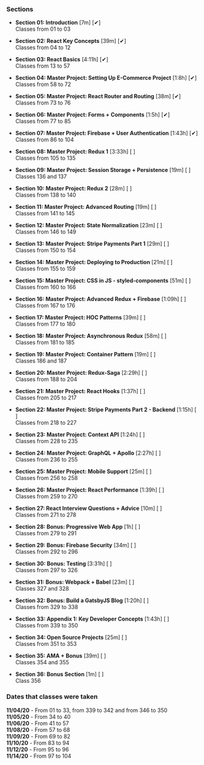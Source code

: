 ### Sections

* <strong>Section 01: Introduction</strong> [7m] [✔] <br>
Classes from 01 to 03

* <strong>Section 02: React Key Concepts</strong> [39m] [✔] <br>
Classes from 04 to 12

* <strong>Section 03: React Basics</strong> [4:11h] [✔] <br>
Classes from 13 to 57

* <strong>Section 04: Master Project: Setting Up E-Commerce Project</strong> [1:8h] [✔] <br>
Classes from 58 to 72

* <strong>Section 05: Master Project: React Router and Routing</strong> [38m] [✔] <br>
Classes from 73 to 76

* <strong>Section 06: Master Project: Forms + Components</strong> [1:5h] [✔] <br>
Classes from 77 to 85

* <strong>Section 07: Master Project: Firebase + User Authentication</strong> [1:43h] [✔] <br>
Classes from 86 to 104

* <strong>Section 08: Master Project: Redux 1</strong> [3:33h] [ ] <br>
Classes from 105 to 135

* <strong>Section 09: Master Project: Session Storage + Persistence</strong> [19m] [ ] <br>
Classes 136 and 137

* <strong>Section 10: Master Project: Redux 2</strong> [28m] [ ] <br>
Classes from 138 to 140

* <strong>Section 11: Master Project: Advanced Routing</strong> [19m] [ ] <br>
Classes from 141 to 145

* <strong>Section 12: Master Project: State Normalization</strong> [23m] [ ] <br>
Classes from 146 to 149

* <strong>Section 13: Master Project: Stripe Payments Part 1</strong> [29m] [ ] <br>
Classes from 150 to 154

* <strong>Section 14: Master Project: Deploying to Production</strong> [21m] [ ] <br>
Classes from 155 to 159

* <strong>Section 15: Master Project: CSS in JS - styled-components</strong> [51m] [ ] <br>
Classes from 160 to 166

* <strong>Section 16: Master Project: Advanced Redux + Firebase</strong> [1:09h] [ ] <br>
Classes from 167 to 176

* <strong>Section 17: Master Project: HOC Patterns</strong> [39m] [ ] <br>
Classes from 177 to 180

* <strong>Section 18: Master Project: Asynchronous Redux</strong> [58m] [ ] <br>
Classes from 181 to 185

* <strong>Section 19: Master Project: Container Pattern</strong> [19m] [ ] <br>
Classes 186 and 187

* <strong>Section 20: Master Project: Redux-Saga</strong> [2:29h] [ ] <br>
Classes from 188 to 204

* <strong>Section 21: Master Project: React Hooks</strong> [1:37h] [ ] <br>
Classes from 205 to 217

* <strong>Section 22: Master Project: Stripe Payments Part 2 - Backend</strong> [1:15h] [ ] <br>
Classes from 218 to 227

* <strong>Section 23: Master Project: Context API</strong> [1:24h] [ ] <br>
Classes from 228 to 235

* <strong>Section 24: Master Project: GraphQL + Apollo</strong> [2:27h] [ ] <br>
Classes from 236 to 255

* <strong>Section 25: Master Project: Mobile Support</strong> [25m] [ ] <br>
Classes from 256 to 258

* <strong>Section 26: Master Project: React Performance</strong> [1:39h] [ ] <br>
Classes from 259 to 270

* <strong>Section 27: React Interview Questions + Advice</strong> [10m] [ ] <br>
Classes from 271 to 278

* <strong>Section 28: Bonus: Progressive Web App</strong> [1h] [ ] <br>
Classes from 279 to 291

* <strong>Section 29: Bonus: Firebase Security</strong> [34m] [ ] <br>
Classes from 292 to 296

* <strong>Section 30: Bonus: Testing</strong> [3:31h] [ ] <br>
Classes from 297 to 326

* <strong>Section 31: Bonus: Webpack + Babel</strong> [23m] [ ] <br>
Classes 327 and 328

* <strong>Section 32: Bonus: Build a GatsbyJS Blog</strong> [1:20h] [ ] <br>
Classes from 329 to 338

* <strong>Section 33: Appendix 1: Key Developer Concepts</strong> [1:43h] [ ] <br>
Classes from 339 to 350

* <strong>Section 34: Open Source Projects</strong> [25m] [ ] <br>
Classes from 351 to 353

* <strong>Section 35: AMA + Bonus</strong> [39m] [ ] <br>
Classes 354 and 355 

* <strong>Section 36: Bonus Section</strong> [1m] [ ] <br>
Class 356

### Dates that classes were taken

<strong>11/04/20</strong> - From 01 to 33, from 339 to 342 and from 346 to 350 <br>
<strong>11/05/20</strong> - From 34 to 40 <br>
<strong>11/06/20</strong> - From 41 to 57 <br>
<strong>11/08/20</strong> - From 57 to 68 <br>
<strong>11/09/20</strong> - From 69 to 82 <br>
<strong>11/10/20</strong> - From 83 to 94 <br>
<strong>11/12/20</strong> - From 95 to 96 <br>
<strong>11/14/20</strong> - From 97 to 104 <br>
